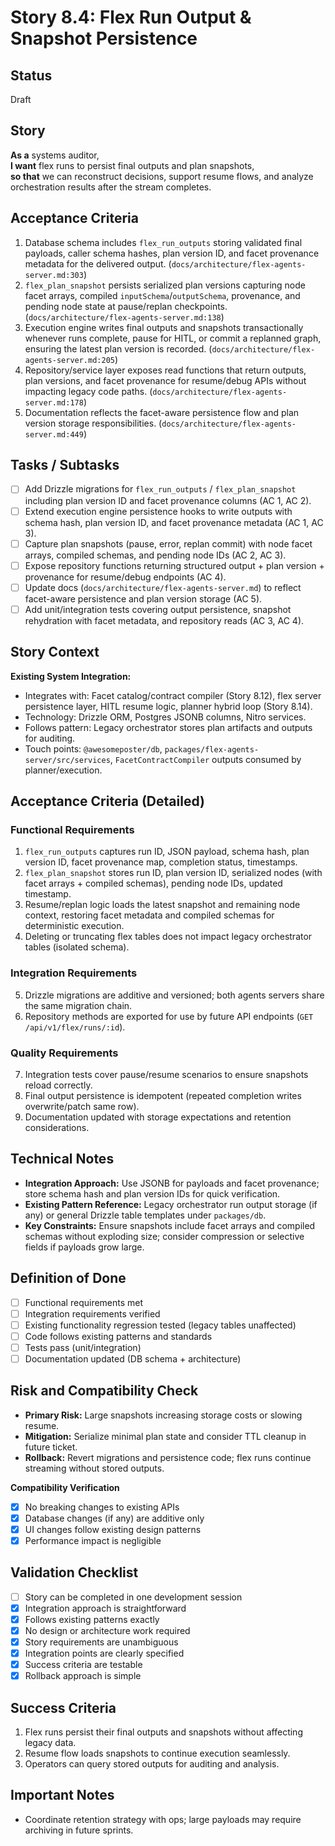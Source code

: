 # Story 8.4: Flex Run Output & Snapshot Persistence

## Status
Draft

## Story
**As a** systems auditor,  
**I want** flex runs to persist final outputs and plan snapshots,  
**so that** we can reconstruct decisions, support resume flows, and analyze orchestration results after the stream completes.

## Acceptance Criteria
1. Database schema includes `flex_run_outputs` storing validated final payloads, caller schema hashes, plan version ID, and facet provenance metadata for the delivered output. (`docs/architecture/flex-agents-server.md:303`)
2. `flex_plan_snapshot` persists serialized plan versions capturing node facet arrays, compiled `inputSchema`/`outputSchema`, provenance, and pending node state at pause/replan checkpoints. (`docs/architecture/flex-agents-server.md:138`)
3. Execution engine writes final outputs and snapshots transactionally whenever runs complete, pause for HITL, or commit a replanned graph, ensuring the latest plan version is recorded. (`docs/architecture/flex-agents-server.md:205`)
4. Repository/service layer exposes read functions that return outputs, plan versions, and facet provenance for resume/debug APIs without impacting legacy code paths. (`docs/architecture/flex-agents-server.md:178`)
5. Documentation reflects the facet-aware persistence flow and plan version storage responsibilities. (`docs/architecture/flex-agents-server.md:449`)

## Tasks / Subtasks
- [ ] Add Drizzle migrations for `flex_run_outputs` / `flex_plan_snapshot` including plan version ID and facet provenance columns (AC 1, AC 2).
- [ ] Extend execution engine persistence hooks to write outputs with schema hash, plan version ID, and facet provenance metadata (AC 1, AC 3).
- [ ] Capture plan snapshots (pause, error, replan commit) with node facet arrays, compiled schemas, and pending node IDs (AC 2, AC 3).
- [ ] Expose repository functions returning structured output + plan version + provenance for resume/debug endpoints (AC 4).
- [ ] Update docs (`docs/architecture/flex-agents-server.md`) to reflect facet-aware persistence and plan version storage (AC 5).
- [ ] Add unit/integration tests covering output persistence, snapshot rehydration with facet metadata, and repository reads (AC 3, AC 4).

## Story Context

**Existing System Integration:**
- Integrates with: Facet catalog/contract compiler (Story 8.12), flex server persistence layer, HITL resume logic, planner hybrid loop (Story 8.14).
- Technology: Drizzle ORM, Postgres JSONB columns, Nitro services.
- Follows pattern: Legacy orchestrator stores plan artifacts and outputs for auditing.
- Touch points: `@awesomeposter/db`, `packages/flex-agents-server/src/services`, `FacetContractCompiler` outputs consumed by planner/execution.

## Acceptance Criteria (Detailed)

### Functional Requirements
1. `flex_run_outputs` captures run ID, JSON payload, schema hash, plan version ID, facet provenance map, completion status, timestamps.
2. `flex_plan_snapshot` stores run ID, plan version ID, serialized nodes (with facet arrays + compiled schemas), pending node IDs, updated timestamp.
3. Resume/replan logic loads the latest snapshot and remaining node context, restoring facet metadata and compiled schemas for deterministic execution.
4. Deleting or truncating flex tables does not impact legacy orchestrator tables (isolated schema).

### Integration Requirements
5. Drizzle migrations are additive and versioned; both agents servers share the same migration chain.
6. Repository methods are exported for use by future API endpoints (`GET /api/v1/flex/runs/:id`).

### Quality Requirements
7. Integration tests cover pause/resume scenarios to ensure snapshots reload correctly.
8. Final output persistence is idempotent (repeated completion writes overwrite/patch same row).
9. Documentation updated with storage expectations and retention considerations.

## Technical Notes
- **Integration Approach:** Use JSONB for payloads and facet provenance; store schema hash and plan version IDs for quick verification.
- **Existing Pattern Reference:** Legacy orchestrator run output storage (if any) or general Drizzle table templates under `packages/db`.
- **Key Constraints:** Ensure snapshots include facet arrays and compiled schemas without exploding size; consider compression or selective fields if payloads grow large.

## Definition of Done
- [ ] Functional requirements met
- [ ] Integration requirements verified
- [ ] Existing functionality regression tested (legacy tables unaffected)
- [ ] Code follows existing patterns and standards
- [ ] Tests pass (unit/integration)
- [ ] Documentation updated (DB schema + architecture)

## Risk and Compatibility Check
- **Primary Risk:** Large snapshots increasing storage costs or slowing resume.
- **Mitigation:** Serialize minimal plan state and consider TTL cleanup in future ticket.
- **Rollback:** Revert migrations and persistence code; flex runs continue streaming without stored outputs.

**Compatibility Verification**
- [x] No breaking changes to existing APIs
- [x] Database changes (if any) are additive only
- [x] UI changes follow existing design patterns
- [x] Performance impact is negligible

## Validation Checklist
- [ ] Story can be completed in one development session
- [x] Integration approach is straightforward
- [x] Follows existing patterns exactly
- [x] No design or architecture work required
- [x] Story requirements are unambiguous
- [x] Integration points are clearly specified
- [x] Success criteria are testable
- [x] Rollback approach is simple

## Success Criteria
1. Flex runs persist their final outputs and snapshots without affecting legacy data.
2. Resume flow loads snapshots to continue execution seamlessly.
3. Operators can query stored outputs for auditing and analysis.

## Important Notes
- Coordinate retention strategy with ops; large payloads may require archiving in future sprints.
